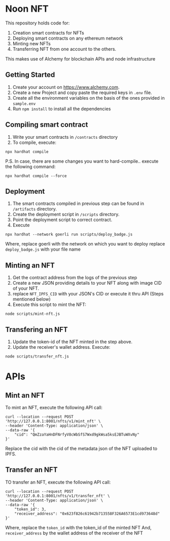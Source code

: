 # Noon NFT

This repository holds code for:
1. Creation smart contracts for NFTs
2. Deploying smart contracts on any ethereum network
3. Minting new NFTs
4. Transferring NFT from one account to the others.

This makes use of Alchemy for blockchain APIs and node infrastructure

## Getting Started
1. Create your account on https://www.alchemy.com.
2. Create a new Project and copy paste the required keys in `.env` file.
3. Create all the environment variables on the basis of the ones provided in `sample.env`
3. Run `npm install` to install all the dependencies

## Compiling smart contract
1. Write your smart contracts in `/contracts` directory
2. To compile, execute:
```
npx hardhat compile 
```
P.S. In case, there are some changes you want to hard-compile.. execute the following command:
```
npx hardhat compile --force
```
## Deployment
1. The smart contracts compiled in previous step can be found in `/artifacts` directory.
2. Create the deployment script in `/scripts` directory.
3. Point the deployment script to correct contract.
4. Execute
```
npx hardhat --network goerli run scripts/deploy_badge.js
```
Where,
replace goerli with the network on which you want to deploy
replace `deploy_badge.js` with your file name

## Minting an NFT
1. Get the contract address from the logs of the previous step
2. Create a new JSON providing details to your NFT along with image CID of your NFT.
3. replace `NFT_IPFS_CID` with your JSON's CID or execute it thru API (Steps mentioned below)
4. Execute this script to mint the NFT:
```
node scripts/mint-nft.js
```

## Transfering an NFT
1. Update the token-id of the NFT minted in the step above.
2. Update the receiver's wallet address.
Execute:
```
node scripts/transfer_nft.js
```


# APIs

## Mint an NFT
To mint an NFT, execute the following API call:
```
curl --location --request POST 'http://127.0.0.1:8001/nfts/v1/mint_nft' \
--header 'Content-Type: application/json' \
--data-raw '{
    "cid": "QmZzaYaHnDFNrfyV8cWbSfS7Wxd9gkWsa5ksEJBTuWXvNy"
}'
```
Replace the cid with the cid of the metadata json of the NFT uploaded to IPFS.

## Transfer an NFT
TO transfer an NFT, execute the following API call:
```
curl --location --request POST 'http://127.0.0.1:8001/nfts/v1/transfer_nft' \
--header 'Content-Type: application/json' \
--data-raw '{
    "token_id": 3,
    "receiver_address": "0x623f826c61942b713558F326A6573E1cd973648d"
}'
```
Where, replace the `token_id` with the token_id of the minted NFT
And, `receiver_address` by the wallet address of the receiver of the NFT